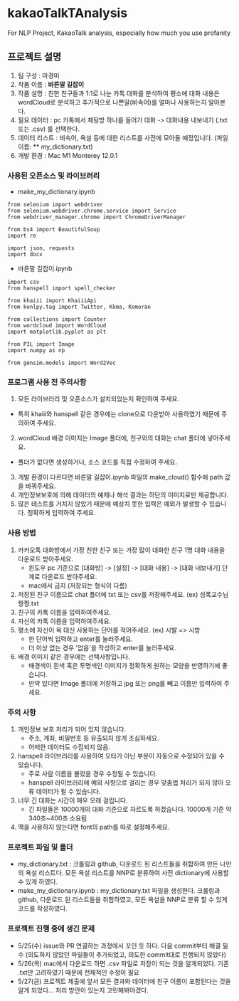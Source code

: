 # kakaoTalkTAnalysis
For NLP Project,  KakaoTalk analysis, especially how much you use profanity


## 프로젝트 설명
1. 팀 구성 : 마경미
2. 작품 이름 : **바른말 길잡이**
3. 작품 설명 : 친한 친구들과 1:1로 나눈 카톡 대화를 분석하여 평소에 대화 내용은 wordCloud로 분석하고 추가적으로 나쁜말(비속어)를 얼마나 사용하는지 알아본다.
4. 필요 데이터 : pc 카톡에서 채팅방 하나를 들어가 대화 -> 대화내용 내보내기 (.txt 또는 .csv) 를 선택한다.
5. 데이터 리스트 : 비속어, 욕설 등에 대한 리스트를 사전에 모아둘 예정입니다. (파일 이름: ** my_dictionary.txt)
6. 개발 환경 : Mac M1 Monterey 12.0.1

### 사용된 오픈소스 및 라이브러리

- make_my_dictionary.ipynb
```
from selenium import webdriver
from selenium.webdriver.chrome.service import Service
from webdriver_manager.chrome import ChromeDriverManager

from bs4 import BeautifulSoup
import re

import json, requests
import docx

```
- 바른말 길잡이.ipynb
``` import time
import csv
from hanspell import spell_checker

from khaiii import KhaiiiApi
from konlpy.tag import Twitter, Kkma, Komoran

from collections import Counter
from wordcloud import WordCloud
import matplotlib.pyplot as plt

from PIL import Image
import numpy as np

from gensim.models import Word2Vec
```

### 프로그램 사용 전 주의사항
1. 모든 라이브러리 및 오픈소스가 설치되었는지 확인하여 주세요.
  - 특히 khaiii와 hanspell 같은 경우에는 clone으로 다운받아 사용하였기 때문에 주의하여 주세요.
2. wordCloud 배경 이미지는 Image 폴더에, 친구와의 대화는 chat 폴더에 넣어주세요.
  - 폴더가 없다면 생성하거나, 소스 코드를 직접 수정하여 주세요.
3. 개발 환경이 다르다면 바른말 길잡이.ipynb 파일의 make_cloud() 함수에 path 값을 바꿔주세요.
4. 개인정보보호에 의해 데이터의 예제나 해석 결과는 하단의 이미지로만 제공합니다.
5. 많은 테스트를 거치지 않았기 때문에 예상치 못한 입력은 예외가 발생할 수 있습니다. 정확하게 입력하여 주세요.


### 사용 방법

1. 카카오톡 대화방에서 가장 친한 친구 또는 가장 많이 대화한 친구 1명 대화 내용을 다운로드 받아주세요.
    * 윈도우 pc 기준으로 [대화방] -> [설정] -> [대화 내용] -> [대화 내보내기] 단계로 다운로드 받아주세요.
    * mac에서 금지 (저장되는 형식이 다름)
2. 저장된 친구 이름으로 chat 폴더에 txt 또는 csv를 저장해주세요. (ex) 성록교수님짱짱.txt
3. 친구의 카톡 이름을 입력하여주세요.
4. 자신의 카톡 이름을 입력하여주세요.
5. 평소에 자신이 욕 대신 사용하는 단어를 적어주세요. (ex) 시발 => 시방
    * 한 단어씩 입력하고 enter를 눌러주세요.
    * 더 이상 없는 경우 '없음'을 작성하고 enter를 눌러주세요.
6. 배경 이미지 같은 경우에는 선택사항입니다.
    * 배경색이 흰색 혹은 투명색인 이미지가 정확하게 원하는 모양을 반영하기에 좋습니다.
    * 만약 있다면 Image 폴더에 저장하고 jpg 또는 png를 빼고 이름만 입력하여 주세요.


### 주의 사항

1. 개인정보 보호 처리가 되어 있지 않습니다.
    * 주소, 계좌, 비밀번호 등 유출되지 않게 조심하세요.
    * 어떠한 데이터도 수집되지 않음.
2. hanspell 라이브러리를 사용하여 오타가 아닌 부분이 자동으로 수정되어 있을 수 있습니다.
    * 주로 사람 이름을 불렀을 경우 수정될 수 있습니다.
    * hanspell 라이브러리에 예외 사항으로 걸리는 경우 맞춤법 처리가 되지 않아 오류 데이터가 될 수 있습니다.
3. 너무 긴 대화는 시간이 매우 오래 걸립니다.
    * 긴 파일들은 10000개의 대화 기준으로 자르도록 하겠습니다. 10000개 기준 약 340초~400초 소요됨
4. 맥을 사용하지 않는다면 font의 path를 따로 설정해주세요.


### 프로젝트 파일 및 폴더
- my_dictionary.txt : 크롤링과 github, 다운로드 된 리스트들을 취합하여 만든 나만의 욕설 리스트다. 모든 욕설 리스트를 NNP로 분류하여 사전 dictionary에 사용할 수 있게 하였다.
- make_my_dictionary.ipynb : my_dictionary.txt 파일을 생성한다. 크롤링과 github, 다운로드 된 리스트들을 취합하였고, 모든 욕설을 NNP로 분류 할 수 있게 코드를 작성하였다.

### 프로젝트 진행 중에 생긴 문제
- 5/25(수) issue와 PR 연결하는 과정에서 꼬인 듯 하다. 다음 commit부터 해결 필수  (의도하지 않았던 파일들이 추가되었고, 의도한 commit대로 진행되지 않았다)
- 5/26(목) mac에서 다운로드 하면 .csv 파일로 저장이 되는 것을 알게되었다. 기존 .txt만 고려하였기 때문에 전체적인 수정이 필요
- 5/27(금) 프로젝트 제출에 앞서 모든 결과와 데이터에 친구 이름이 포함된다는 것을 알게 되었다... 처리 방안이 있는지 고민해봐야겠다.
